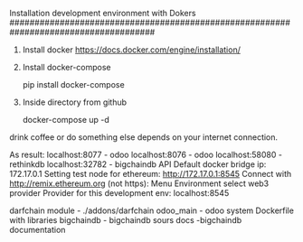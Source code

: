Installation development environment with Dokers
#####################################################################################
1. Install docker
   https://docs.docker.com/engine/installation/  
2. Install docker-compose

   pip install docker-compose

3. Inside directory from github

   docker-compose up -d

drink coffee or do something else  depends on your internet connection.

As result: localhost:8077 - odoo
           localhost:8076 - odoo
           localhost:58080 - rethinkdb
           localhost:32782 - bigchaindb API
Default docker bridge ip: 172.17.0.1
Setting test node for ethereum: http://172.17.0.1:8545
Connect with http://remix.ethereum.org (not https): 
               Menu Environment select web3 provider
               Provider for this development env: localhost:8545
               
               
darfchain module - ./addons/darfchain
odoo_main - odoo system Dockerfile with libraries
bigchaindb - bigchaindb sours
docs -bigchaindb documentation 